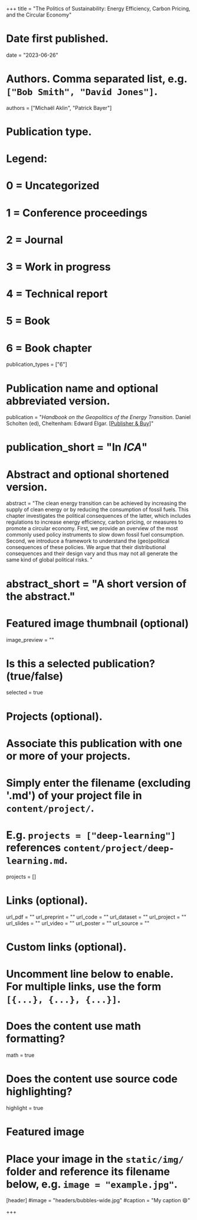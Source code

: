 +++
title = "The Politics of Sustainability: Energy Efficiency, Carbon Pricing, and the Circular Economy"


# Date first published.
date = "2023-06-26"

# Authors. Comma separated list, e.g. `["Bob Smith", "David Jones"]`.
authors = ["Michaël Aklin", "Patrick Bayer"]

# Publication type.
# Legend:
# 0 = Uncategorized
# 1 = Conference proceedings
# 2 = Journal
# 3 = Work in progress
# 4 = Technical report
# 5 = Book
# 6 = Book chapter
publication_types = ["6"]

# Publication name and optional abbreviated version.
publication = "*Handbook on the Geopolitics of the Energy Transition*. Daniel Scholten (ed), Cheltenham: Edward Elgar. [[Publisher & Buy](https://www.e-elgar.com/shop/gbp/handbook-on-the-geopolitics-of-the-energy-transition-9781800370425.html)]"


# publication_short = "In *ICA*"

# Abstract and optional shortened version.
abstract = "The clean energy transition can be achieved by increasing the supply of clean energy or by reducing the consumption of fossil fuels. This chapter investigates the political consequences of the latter, which includes regulations to increase energy efficiency, carbon pricing, or measures to promote a circular economy. First, we provide an overview of the most commonly used policy instruments to slow down fossil fuel consumption. Second, we introduce a framework to understand the (geo)political consequences of these policies. We argue that their distributional consequences and their design vary and thus may not all generate the same kind of global political risks. "

# abstract_short = "A short version of the abstract."

# Featured image thumbnail (optional)
image_preview = ""

# Is this a selected publication? (true/false)
selected = true

# Projects (optional).
#   Associate this publication with one or more of your projects.
#   Simply enter the filename (excluding '.md') of your project file in `content/project/`.
#   E.g. `projects = ["deep-learning"]` references `content/project/deep-learning.md`.
projects = []

# Links (optional).
url_pdf = ""
url_preprint = ""
url_code = ""
url_dataset = ""
url_project = ""
url_slides = ""
url_video = ""
url_poster = ""
url_source = ""

# Custom links (optional).
#   Uncomment line below to enable. For multiple links, use the form `[{...}, {...}, {...}]`.

# Does the content use math formatting?
math = true

# Does the content use source code highlighting?
highlight = true

# Featured image
# Place your image in the `static/img/` folder and reference its filename below, e.g. `image = "example.jpg"`.
[header]
#image = "headers/bubbles-wide.jpg"
#caption = "My caption 😄"

+++
